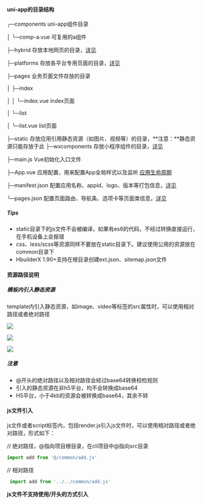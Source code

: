 #### uni-app的目录结构

┌─components            uni-app组件目录

 │  └─comp-a.vue         可复用的a组件

 ├─hybrid                存放本地网页的目录，[详见](https://uniapp.dcloud.io/component/web-view) 

├─platforms             存放各平台专用页面的目录，[详见](https://uniapp.dcloud.io/platform?id=整体目录条件编译) 

├─pages                 业务页面文件存放的目录 

│  ├─index 

│  │  └─index.vue       index页面 

│  └─list 

│     └─list.vue        list页面 

├─static                存放应用引用静态资源（如图片、视频等）的目录，**注意：**静态资源只能存放于此 ├─wxcomponents          存放小程序组件的目录，[详见](https://uniapp.dcloud.io/frame?id=小程序组件支持) 

├─main.js               Vue初始化入口文件 

├─App.vue               应用配置，用来配置App全局样式以及监听 [应用生命周期](https://uniapp.dcloud.io/frame?id=应用生命周期) 

├─manifest.json         配置应用名称、appid、logo、版本等打包信息，[详见](https://uniapp.dcloud.io/collocation/manifest) 

└─pages.json            配置页面路由、导航条、选项卡等页面类信息，[详见](https://uniapp.dcloud.io/collocation/pages)



##### Tips

+ static目录下的js文件不会被编译，如果有es6的代码，不经过转换直接运行，在手机设备上会报错
+ css、less/scss等资源同样不要放在static目录下。建议使用公用的资源放在common目录下
+ HbuilderX 1.90+支持在根目录创建ext.json、sitemap.json文件





#### 资源路径说明

##### 模板内引入静态资源

template内引入静态资源，如image、video等标签的src属性时，可以使用相对路径或者绝对路径

<!-- 绝对路径，/static指根目录下的static目录，在cli项目中/static指src目录下的static目录 --> <image class="logo" src="/static/logo.png"></image> 

<image class="logo" src="@/static/logo.png"></image> 

<!-- 相对路径 --> 

<image class="logo" src="../../static/logo.png"></image>

##### 注意

+ @开头的绝对路径以及相对路径会经过base64转换校检规则
+ 引入的静态资源在非h5平台，均不会转换成base64
+ H5平台，小于4kb的资源会被转换成base64，其余不转



#### js文件引入

js文件或者script标签内，包括render.js引入js文件时，可以使用相对路径或者绝对路径，形式如下：

// 绝对路径，@指向项目根目录，在cli项目中@指向src目录

```javascript
import add from '@/common/add.js'
```

// 相对路径

```javascript
 import add from '../../common/add.js'
```

**js文件不支持使用/开头的方式引入**